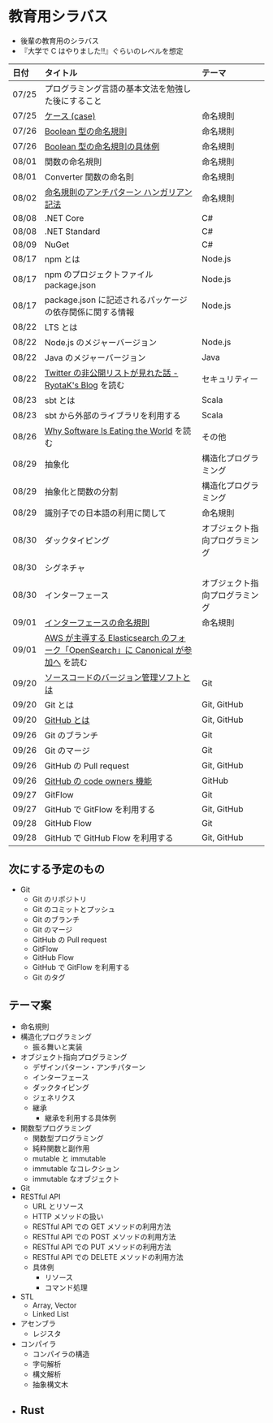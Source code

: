 # 教育用シラバス

- 後輩の教育用のシラバス
- 『大学で C はやりました!!』ぐらいのレベルを想定

| 日付  | タイトル                                                                                                                                                        | テーマ                         |
| :---- | :-------------------------------------------------------------------------------------------------------------------------------------------------------------- | :----------------------------- |
| 07/25 | プログラミング言語の基本文法を勉強した後にすること                                                                                                              |                                |
| 07/25 | [ケース (case)](https://mem-on.com/memos/0e446454-2723-4ab9-8d04-6399ff31a0b4)                                                                                  | 命名規則                       |
| 07/26 | [Boolean 型の命名規則](https://mem-on.com/memos/d1fd3d89-0c36-42cb-86b8-01754d5a36b4)                                                                           | 命名規則                       |
| 07/26 | [Boolean 型の命名規則の具体例](https://mem-on.com/memos/7b0dc93f-a786-46dd-b38a-37dec7660fd5)                                                                   | 命名規則                       |
| 08/01 | 関数の命名規則                                                                                                                                                  | 命名規則                       |
| 08/01 | Converter 関数の命名則                                                                                                                                          | 命名規則                       |
| 08/02 | [命名規則のアンチパターン ハンガリアン記法](https://mem-on.com/memos/bfe58e8c-e1d1-466f-881a-25b448372a47)                                                      | 命名規則                       |
| 08/08 | .NET Core                                                                                                                                                       | C#                             |
| 08/08 | .NET Standard                                                                                                                                                   | C#                             |
| 08/09 | NuGet                                                                                                                                                           | C#                             |
| 08/17 | npm とは                                                                                                                                                        | Node.js                        |
| 08/17 | npm のプロジェクトファイル package.json                                                                                                                         | Node.js                        |
| 08/17 | package.json に記述されるパッケージの依存関係に関する情報                                                                                                       | Node.js                        |
| 08/22 | LTS とは                                                                                                                                                        |                                |
| 08/22 | Node.js のメジャーバージョン                                                                                                                                    | Node.js                        |
| 08/22 | Java のメジャーバージョン                                                                                                                                       | Java                           |
| 08/22 | [Twitter の非公開リストが見れた話 - RyotaK's Blog](https://blog.ryotak.me/post/twitter-list-chain/) を読む                                                      | セキュリティー                 |
| 08/23 | sbt とは                                                                                                                                                        | Scala                          |
| 08/23 | sbt から外部のライブラリを利用する                                                                                                                              | Scala                          |
| 08/26 | [Why Software Is Eating the World](https://a16z.com/2011/08/20/why-software-is-eating-the-world/) を読む                                                        | その他                         |
| 08/29 | 抽象化                                                                                                                                                          | 構造化プログラミング           |
| 08/29 | 抽象化と関数の分割                                                                                                                                              | 構造化プログラミング           |
| 08/29 | 識別子での日本語の利用に関して                                                                                                                                  | 命名規則                       |
| 08/30 | ダックタイピング                                                                                                                                                | オブジェクト指向プログラミング |
| 08/30 | シグネチャ                                                                                                                                                      |                                |
| 08/30 | インターフェース                                                                                                                                                | オブジェクト指向プログラミング |
| 09/01 | [インターフェースの命名規則](https://mem-on.com/memos/e77cd99a-6223-42ef-ac6a-3730f82c4eb2)                                                                     | 命名規則                       |
| 09/01 | [AWS が主導する Elasticsearch のフォーク「OpenSearch」に Canonical が参加へ](https://www.publickey1.jp/blog/22/awselasticsearchopensearchcanonical.html) を読む |                                |
| 09/20 | [ソースコードのバージョン管理ソフトとは](https://mem-on.com/memos/7353d546-e749-4343-ad9d-2d934502585b)                                                         | Git                            |
| 09/20 | Git とは                                                                                                                                                        | Git, GitHub                    |
| 09/20 | [GitHub とは](https://mem-on.com/memos/f8ff7d6c-fc49-485a-83f0-8eab1ef04000)                                                                                    | Git, GitHub                    |
| 09/26 | Git のブランチ                                                                                                                                                  | Git                            |
| 09/26 | Git のマージ                                                                                                                                                    | Git                            |
| 09/26 | GitHub の Pull request                                                                                                                                          | Git, GitHub                    |
| 09/26 | [GitHub の code owners 機能](https://mem-on.com/memos/ca33aa6b-5577-47ce-89fc-a83a9bfdc94c)                                                                     | GitHub                         |
| 09/27 | GitFlow                                                                                                                                                         | Git                            |
| 09/27 | GitHub で GitFlow を利用する                                                                                                                                    | Git, GitHub                    |
| 09/28 | GitHub Flow                                                                                                                                                     | Git                            |
| 09/28 | GitHub で GitHub Flow を利用する                                                                                                                                | Git, GitHub                    |

## 次にする予定のもの

- Git
  - Git のリポジトリ
  - Git のコミットとプッシュ
  - Git のブランチ
  - Git のマージ
  - GitHub の Pull request
  - GitFlow
  - GitHub Flow
  - GitHub で GitFlow を利用する
  - Git のタグ

## テーマ案

- 命名規則
- 構造化プログラミング
  - 振る舞いと実装
- オブジェクト指向プログラミング
  - デザインパターン・アンチパターン
  - インターフェース
  - ダックタイピング
  - ジェネリクス
  - 継承
    - 継承を利用する具体例
- 関数型プログラミング
  - 関数型プログラミング
  - 純粋関数と副作用
  - mutable と immutable
  - immutable なコレクション
  - immutable なオブジェクト
- Git
- RESTful API
  - URL とリソース
  - HTTP メソッドの扱い
  - RESTful API での GET メソッドの利用方法
  - RESTful API での POST メソッドの利用方法
  - RESTful API での PUT メソッドの利用方法
  - RESTful API での DELETE メソッドの利用方法
  - 具体例
    - リソース
    - コマンド処理
- STL
  - Array, Vector
  - Linked List
- アセンブラ
  - レジスタ
- コンパイラ
  - コンパイラの構造
  - 字句解析
  - 構文解析
  - 抽象構文木
- ## Rust
